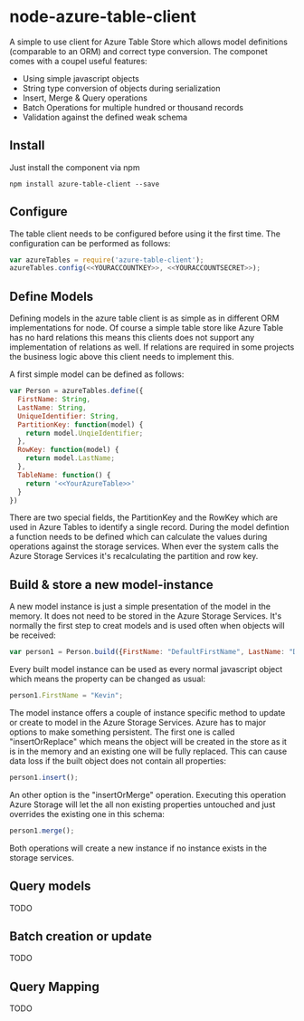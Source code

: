 # node-azure-table-client
A simple to use client for Azure Table Store which allows model definitions (comparable to an ORM) and correct type conversion. The componet comes with a coupel useful features:

* Using simple javascript objects
* String type conversion of objects during serialization 
* Insert, Merge & Query operations
* Batch Operations for multiple hundred or thousand records
* Validation against the defined weak schema

## Install 
Just install the component via npm

```
npm install azure-table-client --save
```

## Configure
The table client needs to be configured before using it the first time. The configuration can be performed as follows:

```javascript
var azureTables = require('azure-table-client');
azureTables.config(<<YOURACCOUNTKEY>>, <<YOURACCOUNTSECRET>>);
```

## Define Models 
Defining models in the azure table client is as simple as in different ORM implementations for node. Of course a simple table store like Azure Table has no hard relations this means this clients does not support any implementation of relations as well. If relations are required in some projects the business logic above this client needs to implement this. 

A first simple model can be defined as follows: 

```javascript 
var Person = azureTables.define({
  FirstName: String,
  LastName: String,
  UniqueIdentifier: String,
  PartitionKey: function(model) {
    return model.UnqieIdentifier;
  },
  RowKey: function(model) {
    return model.LastName;
  },
  TableName: function() {
    return '<<YourAzureTable>>'
  }
})
```

There are two special fields, the PartitionKey and the RowKey which are used in Azure Tables to identify a single record. During the model defintion a function needs to be defined which can calculate the values during operations against the storage services. When ever the system calls the Azure Storage Services it's recalculating the partition and row key.

## Build & store a new model-instance
A new model instance is just a simple presentation of the model in the memory. It does not need to be stored in the Azure Storage Services. It's normally the first step to creat models and is used often when objects will be received:

```javascript
var person1 = Person.build({FirstName: "DefaultFirstName", LastName: "DefaultLastName"});
```

Every built model instance can be used as every normal javascript object which means the property can be changed as usual:

```javascript
person1.FirstName = "Kevin";
```

The model instance offers a couple of instance specific method to update or create to model in the Azure Storage Services. Azure has to major options to make something persistent. The first one is called "insertOrReplace" which means the object will be created in the store as it is in the memory and an existing one will be fully replaced. This can cause data loss if the built object does not contain all properties:

```javascript
person1.insert();
```

An other option is the "insertOrMerge" operation. Executing this operation Azure Storage will let the all non existing properties untouched and just overrides the existing one in this schema: 

```javascript
person1.merge();
```

Both operations will create a new instance if no instance exists in the storage services. 

## Query models 

TODO

## Batch creation or update

TODO 

## Query Mapping

TODO


